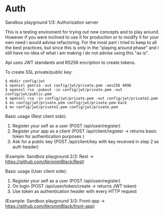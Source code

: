 # Auth

Sandbox playground 1/3: Authorization server

This is a testing enviroment for trying out new concepts and to play around. However if you were inclined 
to use it for production or to modify it for your own need i would advise refactoring. For the most part i tried to keep to 
all the best practices, but since this is only in the "playing around phase" and i still have no idea of what i am making i do not 
advise using this "as is".


Api uses JWT standards and RS256 encription to create tokens.

To create SSL private/public key: 
```
$ mkdir config/jwt
$ openssl genrsa -out config/jwt/private.pem -aes256 4096
$ openssl rsa -pubout -in config/jwt/private.pem -out config/jwt/public.pem
$ openssl rsa -in config/jwt/private.pem -out config/jwt/private2.pem
$ mv config/jwt/private.pem config/jwt/private.pem-back
$ mv config/jwt/private2.pem config/jwt/private.pem
```
Basic usage (Rest client side):

1. Register your self as a user (POST /api/user/register)
2. Register your app as a client (POST /api/client/register -> returns basic token for authentication purposes )
3. Ask for a public key (POST /api/client/key with key received in step 2 as auth header)

(Example: Sandbox playground 2/3: Rest ->  https://github.com/AkronimBlack/Rest)

Basic usage (User client side):

1. Register your self as a user (POST /api/user/register)
2. On login (POST /api/user/token/create -> returns JWT token)
3. Use token as authentication header with every HTTP request

(Example: Sandbox playground 3/3: Front-app ->  https://github.com/AkronimBlack/front-app)




